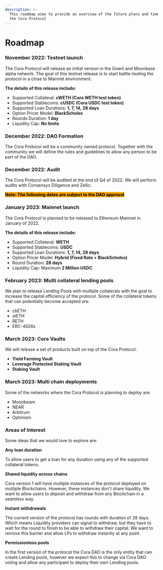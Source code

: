 ```yaml
---
description: >-
  This roadmap aims to provide an overview of the future plans and timelines of
  the Cora Protocol
---
```


# Roadmap

### November 2022: Testnet launch

The Cora Protocol will release an initial version in the Goerli and Moonbase alpha network. The goal of this testnet release is to start battle-testing the protocol in a close to Mainnet environment.

**The details of this release include:**

* Supported Collateral: **cWETH (Cora WETH test token)**
* Supported Stablecoins: **cUSDC (Cora USDC test token)**
* Supported Loan Durations: **1, 7, 14, 28 days**
* Option Pricer Model: **BlackScholes**
* Rounds Duration: **1 day**
* Liquidity Cap: **No limits**

### December 2022: DAO Formation

The Cora Protocol will be a community owned protocol. Together with the community we will define the rules  and guidelines to allow any person to be part of the DAO.

### December 2022: Audit

The Cora Protocol will be audited at the end of Q4 of 2022. We will perform audits with Consensys Diligence and Zellic.

<mark style="background-color:orange;">**Note: The following dates are subject to the DAO approval**</mark>

### January 2023: Mainnet launch

The Cora Protocol is planned to be released to Ethereum Mainnet in January of 2022.

**The details of this release include:**

* Supported Collateral: **WETH**
* Supported Stablecoins: **USDC**
* Supported Loan Durations: **1, 7, 14, 28 days**
* Option Pricer Model: **Hybrid (Fixed Rate + BlackScholes)**
* Round Duration: **28 days**
* Liquidity Cap: Maximum **2 Million USDC**

### February **2023: Multi collateral lending pools**

We plan to release Lending Pools with multiple collaterals with the goal to increase the capital efficiency of the protocol. Some of the collateral tokens that can potentially become accepted are:

* cbETH
* stETH
* RETH
* ERC-4626s

### March 2023: Cora Vaults

We will release a set of products built on top of the Cora Protocol.

* **Yield Farming Vault**
* **Leverage Protected Staking Vault**
* **Staking Vault**

### March 2023: Multi chain deployments

Some of the networks where the Cora Protocol is planning to deploy are:

* Moonbeam
* NEAR
* Arbitrum
* Optimism

### Areas of Interest

Some ideas that we would love to explore are:

**Any loan duration**

To allow users to get a loan for any duration using any of the supported collateral tokens.&#x20;

**Shared liquidity across chains**

Cora version 1 will have multiple instances of the protocol deployed on multiple Blockchains. However, these instances don't share liquidity. We want to allow users to deposit and withdraw from any Blockchain in a seamless way.

**Instant withdrawals**

The current version of the protocol has rounds with duration of 28 days. Which means Liquidity providers can signal to withdraw, but they have to wait for the round to finish to be able to withdraw their capital. We want to remove this barrier and allow LPs to withdraw instantly at any point.

**Permissionless pools**

In the first version of the protocol  the Cora DAO is the only entity that can create Lending pools, however we expect this to change via Cora DAO voting and allow any participant to deploy their own Lending pools.
